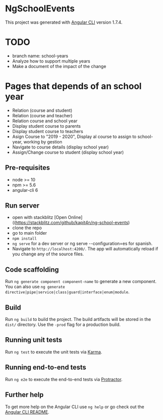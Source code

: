# NgSchoolEvents

This project was generated with [Angular CLI](https://github.com/angular/angular-cli) version 1.7.4.

# TODO
* branch name: school-years
* Analyze how to support multiple years
* Make a document of the impact of the change

# Pages that depends of an school year
* Relation (course and student)
* Relation (course and teacher)
* Relation course and school year
* Display student course to parents
* Display student course to teachers
* Asign Course to "2019 - 2020", Display al course to assign to school-year, working by gestion
* Navigate to course details (display school year)
* Assign/Change course to student (display school year)


## Pre-requisites
* node >= 10
* npm >= 5.6
* angular-cli 6

## Run server
* open with stackblitz [Open Online]((https://stackblitz.com/github/kapit4n/ng-school-events)
* clone the repo
* go to main folder
* `npm install`
* `ng serve` for a dev server or ng serve --configuration=es for spanish.
* Navigate to `http://localhost:4200/`. The app will automatically reload if you change any of the source files.

## Code scaffolding

Run `ng generate component component-name` to generate a new component. You can also use `ng generate directive|pipe|service|class|guard|interface|enum|module`.

## Build

Run `ng build` to build the project. The build artifacts will be stored in the `dist/` directory. Use the `-prod` flag for a production build.

## Running unit tests

Run `ng test` to execute the unit tests via [Karma](https://karma-runner.github.io).

## Running end-to-end tests

Run `ng e2e` to execute the end-to-end tests via [Protractor](http://www.protractortest.org/).

## Further help

To get more help on the Angular CLI use `ng help` or go check out the [Angular CLI README](https://github.com/angular/angular-cli/blob/master/README.md).
